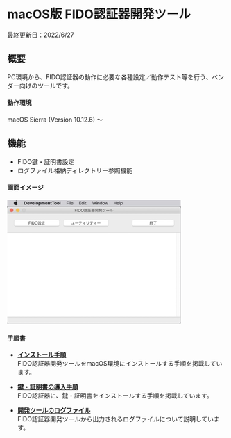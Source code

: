 # macOS版 FIDO認証器開発ツール

最終更新日：2022/6/27

## 概要
PC環境から、FIDO認証器の動作に必要な各種設定／動作テスト等を行う、ベンダー向けのツールです。

#### 動作環境
macOS Sierra (Version 10.12.6) 〜

## 機能
* FIDO鍵・証明書設定
* ログファイル格納ディレクトリー参照機能

#### 画面イメージ
<img src="assets08/0001.jpg" width="400">

#### 手順書

- <b>[インストール手順](../../MaintenanceTool/macOSApp/DEVTOOLINST.md)</b><br>
FIDO認証器開発ツールをmacOS環境にインストールする手順を掲載しています。

- <b>[鍵・証明書の導入手順](../../MaintenanceTool/macOSApp/ATTESTATION.md)</b><br>
FIDO認証器に、鍵・証明書をインストールする手順を掲載しています。

- <b>[開発ツールのログファイル](../../MaintenanceTool/macOSApp/DEVTOOLLOG.md)</b><br>
FIDO認証器開発ツールから出力されるログファイルについて説明しています。
